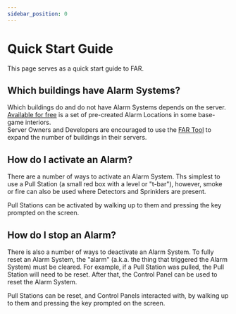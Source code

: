 ```yaml
---
sidebar_position: 0
---
```


# Quick Start Guide

This page serves as a quick start guide to FAR.

## Which buildings have Alarm Systems?

Which buildings do and do not have Alarm Systems depends on the server.  
[Available for free](../install.md#optional---install-pre-created-locations) is a set of pre-created Alarm Locations in some base-game interiors.  
Server Owners and Developers are encouraged to use the [FAR Tool](../developers/tool.md) to expand the number of buildings in their servers.

## How do I activate an Alarm?

There are a number of ways to activate an Alarm System. Ths simplest to use a Pull Station (a small red box with a level or "t-bar"), however, smoke or fire can also be used where Detectors and Sprinklers are present.

Pull Stations can be activated by walking up to them and pressing the key prompted on the screen.

## How do I stop an Alarm?

There is also a number of ways to deactivate an Alarm System. To fully reset an Alarm System, the "alarm" (a.k.a. the thing that triggered the Alarm System) must be cleared. For example, if a Pull Station was pulled, the Pull Station will need to be reset. After that, the Control Panel can be used to reset the Alarm System.

Pull Stations can be reset, and Control Panels interacted with, by walking up to them and pressing the key prompted on the screen.
